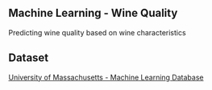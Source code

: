 Machine Learning - Wine Quality
-----------------------

Predicting wine quality based on wine characteristics

Dataset
-----------------------

[University of Massachusetts - Machine Learning Database](http://mlr.cs.umass.edu/ml/machine-learning-databases/)

